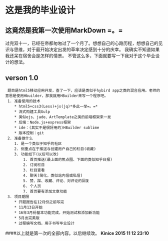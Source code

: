 这是我的毕业设计
================
这竟然是我第一次使用MarkDown =。=
---------------------------------
  过完双十一，已经在帝都匆匆过了一个月了。想想自己的心路历程，想想自己的见识与思维，对于最开始决定出发的草率决定感到十分的庆幸。
  我确实不知道如果我还呆在宿舍会是怎样的情景。
  不管这么多，下面就要写一下我对于这个毕业设计的想法。
## verson 1.0
	 题目是html5移动应用开发，查了一下，应该是类似于hybird app之类的混合应用。老师的意思是使用Hbuilder，那我就用HBuilder来写一个程序吧。
	 1. 准备使用的技术
	 	* html5+css3(Less)+js(jq)*多此一举=。=*
	 	* 流式构建工具Gulp 
	 	* 类似ejs、jade、ArtTemplate之类的前端框架来一发
	 	* 后端：Node.js+express框架
	 	* ide：(其实不是很好用的)HBuilder sublime
	 	* 版本控制：git
	 2. 准备做什么
	 	1. 是一个类似于知乎的社区
	 	2. 侧重点在于推送与创建用户自己的栏目(收藏)
	 	3. 功能如下(以后可以改)
	 		1. 首页推送(最上面的焦点图、下面的类似知乎日报)
	 		2. 订阅栏目
	 		3. 栏目查看
	 		4. 聊天(简化，类似站内信或私信)
	 		5. 赞、踩、收藏、评论、对评论的回复
	 		6. 个人页
	 		7. 首页要有添加文章功能
	 3. 项目期限
	 	* 开题报告在12月份之前写完
	 	* 11月13日开始
	 	* 16年3月份基本功能完成，开始测试和添加新功能
	 	* 5月出完美版
	 	* 过程编写文档，用于书写毕业设计
####以上就是第一次的全部内容。以后继续改。
__Kinice 2015 11 12 23:10__
